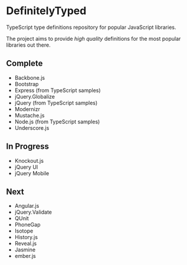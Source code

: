 DefinitelyTyped
===============

TypeScript type definitions repository for popular JavaScript libraries.

The project aims to provide *high quality* definitions for the most popular libraries out there.

Complete
--------
* Backbone.js
* Bootstrap
* Express (from TypeScript samples)
* jQuery.Globalize
* jQuery (from TypeScript samples)
* Modernizr
* Mustache.js
* Node.js (from TypeScript samples)
* Underscore.js

In Progress
-----------
* Knockout.js
* jQuery UI
* jQuery Mobile

Next
----
* Angular.js
* jQuery.Validate
* QUnit
* PhoneGap
* Isotope
* History.js
* Reveal.js
* Jasmine
* ember.js